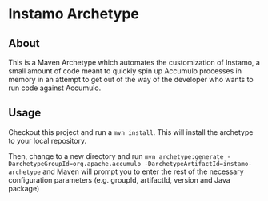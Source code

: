 Instamo Archetype
=======

About
-----------
This is a Maven Archetype which automates the customization of Instamo, a small amount of code meant to quickly spin up Accumulo processes in memory in an attempt to get out of the way of the developer who wants to run code against Accumulo.

Usage
-----------
Checkout this project and run a `mvn install`. This will install the archetype to your local repository.

Then, change to a new directory and run `mvn archetype:generate -DarchetypeGroupId=org.apache.accumulo -DarchetypeArtifactId=instamo-archetype` and Maven will prompt you to enter the rest of the necessary configuration parameters (e.g. groupId, artifactId, version and Java package)
